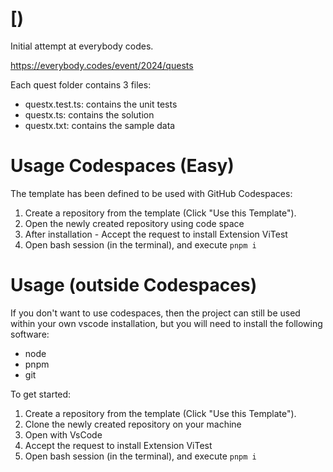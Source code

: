 # [)

Initial attempt at everybody codes. 

https://everybody.codes/event/2024/quests

Each quest folder contains 3 files:
- questx.test.ts: contains the unit tests
- questx.ts: contains the solution
- questx.txt: contains the sample data

# Usage Codespaces (Easy)
The template has been defined to be used with GitHub Codespaces:
1. Create a repository from the template (Click "Use this Template").
3. Open the newly created repository using code space
4. After installation - Accept the request to install Extension ViTest
5. Open bash session (in the terminal), and execute ```pnpm i```

# Usage (outside Codespaces)
If you don't want to use codespaces, then the project can still be used within your own vscode installation, but you will need to install the following software:
- node
- pnpm
- git

To get started:
1. Create a repository from the template (Click "Use this Template").
2. Clone the newly created repository on your machine
3. Open with VsCode
4. Accept the request to install Extension ViTest
5. Open bash session (in the terminal), and execute ```pnpm i```
